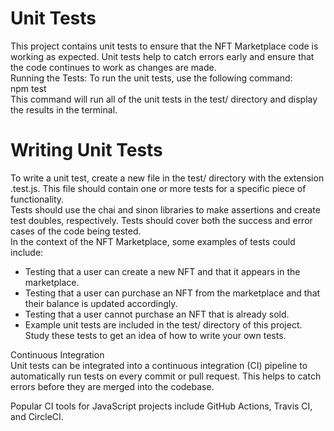 <h1>Unit Tests</h1>
This project contains unit tests to ensure that the NFT Marketplace code is working as expected. Unit tests help to catch errors early and ensure that the code continues to work as changes are made.<br/>
Running the Tests:
To run the unit tests, use the following command:<br/>
npm test<br/>
This command will run all of the unit tests in the test/ directory and display the results in the terminal.<br/>
<h1>Writing Unit Tests</h1>
To write a unit test, create a new file in the test/ directory with the extension .test.js. This file should contain one or more tests for a specific piece of functionality.<br/>
Tests should use the chai and sinon libraries to make assertions and create test doubles, respectively. Tests should cover both the success and error cases of the code being tested.<br/>
In the context of the NFT Marketplace, some examples of tests could include:<br/>
<ul>
  
  <li> Testing that a user can create a new NFT and that it appears in the marketplace.</li>
  <li> Testing that a user can purchase an NFT from the marketplace and that their balance is updated accordingly.</li>
  <li> Testing that a user cannot purchase an NFT that is already sold.</li>
  <li> Example unit tests are included in the test/ directory of this project. Study these tests to get an idea of how to write your own tests.</li> 
</ul>
Continuous Integration<br/>
Unit tests can be integrated into a continuous integration (CI) pipeline to automatically run tests on every commit or pull request. This helps to catch errors before they are merged into the codebase.<br/>

Popular CI tools for JavaScript projects include GitHub Actions, Travis CI, and CircleCI.
